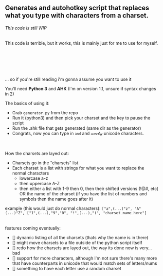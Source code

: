 ## Generates and autohotkey script that replaces what you type with characters from a charset.

###### This code is still WIP

This code is terrible, but it works, this is mainly just for me to use for myself.
\
\
\
\
\
\
\
... so if you're still reading i'm gonna assume you want to use it

You'll need **Python 3** and **AHK** (I'm on version 1.1, unsure if syntax changes in 2)

The basics of using it:
- Grab `generator.py` from the repo
- Run it (python3) and then pick your charset and the key to pause the script
- Run the .ahk file that gets generated (same dir as the generator)
- Congrats, now you can type in 𝔠𝔬𝔬𝔩 and 𝓌𝒶𝒸𝓀𝓎 unicode characters.

\
\
How the charsets are layed out:
- Charsets go in the "charsets" list
- Each charset is a list with strings for what you want to replace the normal characters
  - lowercase a-z
  - then uppercase A-Z
  - then either a list with 1-9 then 0, then their shifted versions (!@#, etc) OR the name of the charset
    (if you have the list of numbers and symbols then the name goes after it)
    
example (this would just do normal characters):
`["a",(...)"z", "A"(...)"Z", ["1",(...),"9","0", "!",(...),")", "charset_name_here"]`
\
\
\
features coming eventually:
  - [] dynamic listing of all the charsets (thats why the name is in there)
  - [] might move charsets to a file outside of the python script itself
  - [] redo how the charsets are layed out, the way its done now is very... bad
  - [] support for more characters, although I'm not sure there's many more that have counterparts in unicode that would match sets of letters/nums
  - [] something to have each letter use a random charset
